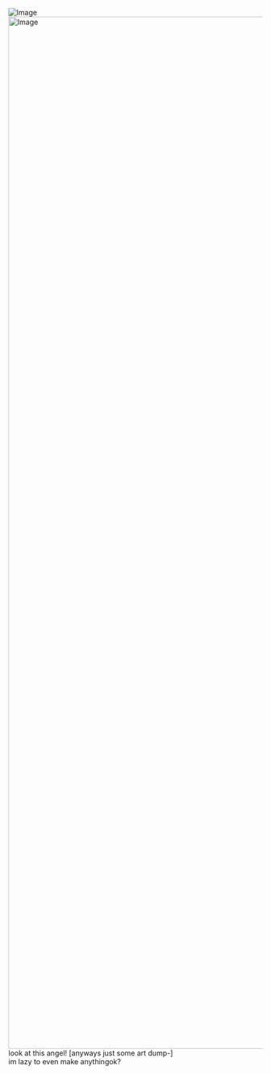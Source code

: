   ![Image](https://github.com/user-attachments/assets/8724b72e-3a21-4a26-a9bc-1c599613e9a6)                                
<img width="2048" height="2048" alt="Image" src="https://github.com/user-attachments/assets/7ab00d94-df4f-4c68-b990-fa63646d6d17" />    look at this angel! [anyways just some art dump-]                                                                                                                                                                          
im lazy to even make anythingok?
                                                     

